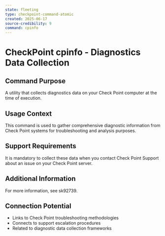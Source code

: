 ```yaml
---
state: fleeting
type: checkpoint-command-atomic
created: 2025-06-17
source-credibility: 9
command: cpinfo
---
```


# CheckPoint cpinfo - Diagnostics Data Collection

## Command Purpose
A utility that collects diagnostics data on your Check Point computer at the time of execution.

## Usage Context
This command is used to gather comprehensive diagnostic information from Check Point systems for troubleshooting and analysis purposes.

## Support Requirements
It is mandatory to collect these data when you contact Check Point Support about an issue on your Check Point server.

## Additional Information
For more information, see sk92739.

## Connection Potential
- Links to Check Point troubleshooting methodologies
- Connects to support escalation procedures
- Related to diagnostic data collection frameworks